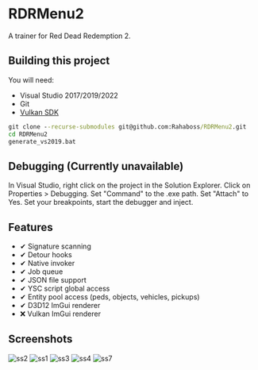 # RDRMenu2
A trainer for Red Dead Redemption 2.

## Building this project
You will need:
* Visual Studio 2017/2019/2022
* Git
* [Vulkan SDK](https://sdk.lunarg.com/sdk/download/latest/windows/vulkan-sdk.exe)

```cmd
git clone --recurse-submodules git@github.com:Rahaboss/RDRMenu2.git
cd RDRMenu2
generate_vs2019.bat
```

## Debugging (Currently unavailable)
In Visual Studio, right click on the project in the Solution Explorer. Click on Properties > Debugging. Set "Command" to the .exe path. Set "Attach" to Yes. Set your breakpoints, start the debugger and inject.

## Features
* ✔ Signature scanning
* ✔ Detour hooks
* ✔ Native invoker
* ✔ Job queue
* ✔ JSON file support
* ✔ YSC script global access
* ✔ Entity pool access (peds, objects, vehicles, pickups)
* ✔ D3D12 ImGui renderer
* ❌ Vulkan ImGui renderer

## Screenshots
![ss2](https://user-images.githubusercontent.com/39026217/231996834-dbc09397-a0a8-4cad-b573-c7c36d304487.png)
![ss1](https://user-images.githubusercontent.com/39026217/231996787-314d0d50-9144-40f1-9ae8-1548ee12e369.png)
![ss3](https://user-images.githubusercontent.com/39026217/231996887-671c9cb2-1adf-44c4-b414-5c308daebebf.png)
![ss4](https://github.com/Rahaboss/RDRMenu2/assets/39026217/c9889213-ad6e-4fbd-944b-4c927b795c3a)
![ss7](https://github.com/Rahaboss/RDRMenu2/assets/39026217/6a0897e2-350d-4b37-86a3-fe0a4fca81c2)

